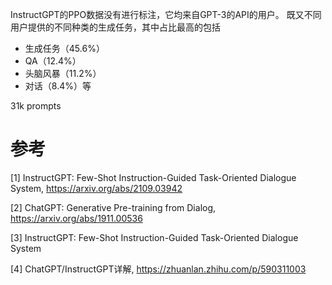 InstructGPT的PPO数据没有进行标注，它均来自GPT-3的API的用户。
既又不同用户提供的不同种类的生成任务，其中占比最高的包括

- 生成任务（45.6%）
- QA（12.4%）
- 头脑风暴（11.2%）
- 对话（8.4%）等

31k prompts


# 参考

[1] InstructGPT: Few-Shot Instruction-Guided Task-Oriented Dialogue System, https://arxiv.org/abs/2109.03942

[2] ChatGPT: Generative Pre-training from Dialog, https://arxiv.org/abs/1911.00536

[3] InstructGPT: Few-Shot Instruction-Guided Task-Oriented Dialogue System

[4] ChatGPT/InstructGPT详解, https://zhuanlan.zhihu.com/p/590311003